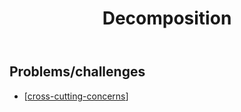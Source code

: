 ﻿---
backlinks:
- title: Computing
  url: /sense/computing/computing.html
- title: Computational thinking
  url: /sense/computing/computational-thinking.html
title: 'Decomposition '
---
## Problems/challenges 

- [[cross-cutting-concerns]]

[//begin]: # "Autogenerated link references for markdown compatibility"
[cross-cutting-concerns]: cross-cutting-concerns "Cross cutting concerns"
[//end]: # "Autogenerated link references"
